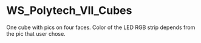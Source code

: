 # WS_Polytech_VII_Cubes

One cube with pics on four faces. 
Color of the LED RGB strip depends from the pic that user chose.
